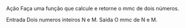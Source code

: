 Ação
Faça uma função que calcule e retorne o mmc de dois números.

Entrada
Dois numeros inteiros N e M.
Saida
O mmc de N e M.